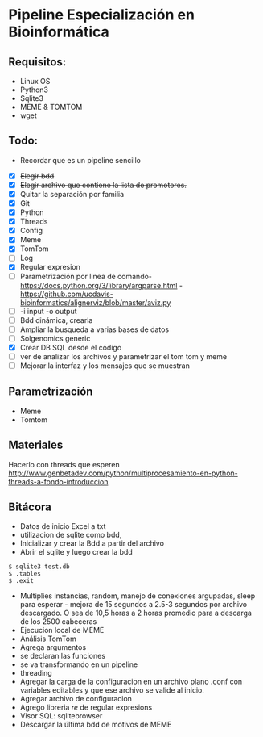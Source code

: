 # Pipeline Especialización en Bioinformática

## Requisitos:

+ Linux OS
+ Python3
+ Sqlite3
+ MEME & TOMTOM
+ wget

## Todo:

+ Recordar que es un pipeline sencillo

- [x] ~~Elegir bdd~~
- [x] ~~Elegir archivo que contiene la lista de promotores.~~
- [x] Quitar la separación por familia
- [x] Git
- [x] Python
- [x] Threads
- [x] Config
- [x] Meme  
- [x] TomTom
- [ ] Log
- [x] Regular expresion
- [ ] Parametrización por linea de comando- https://docs.python.org/3/library/argparse.html - https://github.com/ucdavis-bioinformatics/alignerviz/blob/master/aviz.py
- [ ] -i input -o output
- [ ] Bdd dinámica, crearla
- [ ] Ampliar la busqueda a varias bases de datos
- [ ] Solgenomics generic
- [x] Crear DB SQL desde el código
- [ ] ver de analizar los archivos y parametrizar el tom tom y meme
- [ ] Mejorar la interfaz y los mensajes que se muestran

## Parametrización
+ Meme 
+ Tomtom

## Materiales
Hacerlo con threads que esperen http://www.genbetadev.com/python/multiprocesamiento-en-python-threads-a-fondo-introduccion

## Bitácora
+ Datos de inicio Excel a txt
+ utilizacion de sqlite como bdd,
+ Inicializar y crear la Bdd a partir del archivo
+ Abrir el sqlite y luego crear la bdd

```
$ sqlite3 test.db
$ .tables
$ .exit
```

+ Multiplies instancias, random, manejo de conexiones argupadas, sleep para esperar - mejora de 15 segundos a 2.5-3 segundos por archivo descargado. O sea de 10,5 horas a 2 horas promedio para a descarga de los 2500 cabeceras
+ Ejecucion local de MEME
+ Análisis TomTom
+ Agrega argumentos
+ se declaran las funciones
+ se va transformando en un pipeline
+ threading
+ Agregar la carga de la configuracion en un archivo plano .conf con variables editables y que ese archivo se valide al inicio.
+ Agregar archivo de configuracion
+ Agrego libreria *re* de regular expresions
+ Visor SQL: sqlitebrowser
+ Descargar la última bdd de motivos de MEME